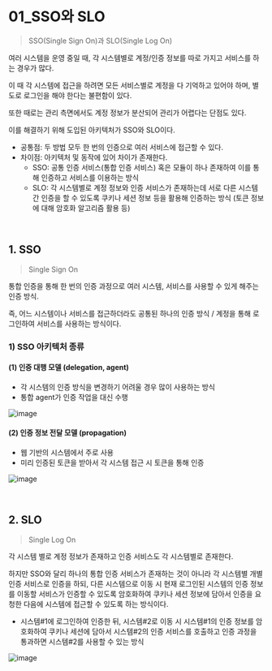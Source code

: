 # 01_SSO와 SLO

> SSO(Single Sign On)과 SLO(Single Log On)

여러 시스템을 운영 중일 때, 각 시스템별로 계정/인증 정보를 따로 가지고 서비스를 하는 경우가 많다.

이 때 각 시스템에 접근을 하려면 모든 서비스별로 계정을 다 기억하고 있어야 하며, 별도로 로그인을 해야 한다는 불편함이 있다.

또한 때로는 관리 측면에서도 계정 정보가 분산되어 관리가 어렵다는 단점도 있다.

이를 해결하기 위해 도입된 아키텍처가 SSO와 SLO이다.

- 공통점: 두 방법 모두 한 번의 인증으로 여러 서비스에 접근할 수 있다.
- 차이점: 아키텍처 및 동작에 있어 차이가 존재한다.
  - SSO: 공통 인증 서비스(통합 인증 서비스) 혹은 모듈이 하나 존재하여 이를 통해 인증하고 서비스를 이용하는 방식
  - SLO: 각 시스템별로 계정 정보와 인증 서비스가 존재하는데 서로 다른 시스템 간 인증을 할 수 있도록 쿠키나 세션 정보 등을 활용해 인증하는 방식 (토큰 정보에 대해 암호화 알고리즘 활용 등)

<br>

## 1. SSO

> Single Sign On

통합 인증을 통해 한 번의 인증 과정으로 여러 시스템, 서비스를 사용할 수 있게 해주는 인증 방식.

즉, 어느 시스템이나 서비스를 접근하더라도 공통된 하나의 인증 방식 / 계정을 통해 로그인하여 서비스를 사용하는 방식이다.

### 1) SSO 아키텍처 종류

#### (1) 인증 대행 모델 (delegation, agent)

- 각 시스템의 인증 방식을 변경하기 어려울 경우 많이 사용하는 방식
- 통합 agent가 인증 작업을 대신 수행

![image](https://github.com/user-attachments/assets/c888c1c4-21a1-48c6-b9a2-95193c60fc72)

#### (2) 인증 정보 전달 모델 (propagation)

- 웹 기반의 시스템에서 주로 사용
- 미리 인증된 토큰을 받아서 각 시스템 접근 시 토큰을 통해 인증

![image](https://github.com/user-attachments/assets/b9a4c8ce-1ebd-4c0a-8c91-4157ce96d0c6)

<br>

## 2. SLO

> Single Log On

각 시스템 별로 계정 정보가 존재하고 인증 서비스도 각 시스템별로 존재한다.

하지만 SSO와 달리 하나의 통합 인증 서비스가 존재하는 것이 아니라 각 시스템별 개별 인증 서비스로 인증을 하되, 다른 시스템으로 이동 시 현재 로그인된 시스템의 인증 정보를 이동할 서비스가 인증할 수 있도록 암호화하여 쿠키나 세션 정보에 담아서 인증을 요청한 다음에 시스템에 접근할 수 있도록 하는 방식이다.

- 시스템#1에 로그인하여 인증한 뒤, 시스템#2로 이동 시 시스템#1의 인증 정보를 암호화하여 쿠키나 세션에 담아서 시스템#2의 인증 서비스를 호출하고 인증 과정을 통과하면 시스템#2를 사용할 수 있는 방식

![image](https://github.com/user-attachments/assets/bc947648-04b6-4398-9762-6b90acbad65e)